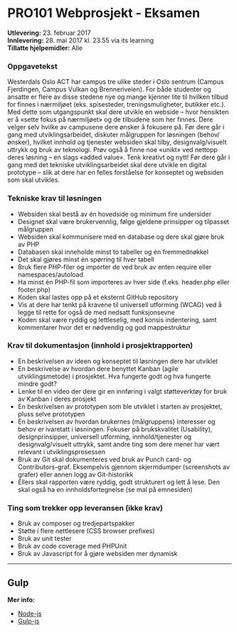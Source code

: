 # PRO101 Webprosjekt - Eksamen

__Utlevering:__ 23. februar 2017  
__Innlevering:__ 28. mai 2017 kl. 23.55 via its learning  
__Tillatte hjelpemidler:__ Alle  

### Oppgavetekst  
Westerdals Oslo ACT har campus tre ulike steder i Oslo sentrum (Campus Fjerdingen, Campus
Vulkan og Brenneriveien). For både studenter og ansatte er flere av disse stedene nye og mange
kjenner lite til hvilken tilbud for finnes i nærmiljøet (eks. spisesteder, treningsmuligheter, butikker
etc.). Med dette som utgangspunkt skal dere utvikle en webside – hvor hensikten er å «sette fokus
på nærmiljøet» og de tilbudene som her finnes. Dere velger selv hvilke av campusene dere ønsker
å fokusere på. Før dere går i gang med utviklingsarbeidet, diskuter målgruppen for løsningen
(behov/ønsker), hvilket innhold og tjenester websiden skal tilby, designvalg/visuelt uttrykk og bruk
av teknologi. Prøv også å finne noe «unikt» ved nettopp deres løsning – en slags «added value».
Tenk kreativt og nytt! Før dere går i gang med det tekniske utviklingsarbeidet skal dere utvikle en
digital prototype – slik at dere har en felles forståelse for konseptet og websiden som skal utvikles.

### Tekniske krav til løsningen
- Websiden skal bestå av én hovedside og minimum fire undersider
- Designet skal være brukervennlig, følge gjeldene prinsipper og tilpasset målgruppen
- Websiden skal kommunisere med en database og dere skal gjøre bruk av PHP
- Databasen skal inneholde minst to tabeller og én fremmednøkkel
- Det skal gjøres minst én spørring til hver tabell
- Bruk flere PHP-filer og importer de ved bruk av enten require eller namespaces/autoload
- Ha minst én PHP-fil som importeres av hver side (f.eks. header.php eller footer.php)
- Koden skal lastes opp på et eksternt GitHub repository
- Vis at dere har tenkt på kravene til universell utforming (WCAG) ved å legge til rette for også de med nedsatt funksjonsevne
- Koden skal være ryddig og lettleselig, med konsis indentering, samt kommentarer hvor det er nødvendig og god mappestruktur

### Krav til dokumentasjon (innhold i prosjektrapporten)
- En beskrivelsen av ideen og konseptet til løsningen dere har utviklet
- En beskrivelse av hvordan dere benyttet Kanban (agile utviklingsmetode) i prosjektet. Hva fungerte godt og hva fungerte mindre godt?
- Lenke til en video der dere gir en innføring i valgt støtteverktøy for bruk av Kanban i deres prosjekt
- En beskrivelsen av prototypen som ble utviklet i starten av prosjektet, pluss selve prototypen
- En beskrivelsen av hvordan brukernes (målgruppens) interesser og behov er ivaretatt i løsningen. Fokuser på brukskvalitet (Usability), designprinsipper, universell utforming, innhold/tjenester og designvalg/visuelt uttrykk, samt andre ting som dere mener har vært relevant i utviklingsprosessen
- Bruk av Git skal dokumenteres ved bruk av Punch card- og Contributors-graf. Eksempelvis gjennom skjermdumper (screenshots av grafer) eller annen logg av Git-historikk
- Ellers skal rapporten være ryddig, godt strukturert og lett å lese. Den skal også ha en innholdsfortegnelse (se mal på emnesiden)


### Ting som trekker opp leveransen (ikke krav)
- Bruk av composer og tredjepartspakker
- Støtte i flere nettlesere (CSS browser prefixes)
- Bruk av unit tester
- Bruk av code coverage med PHPUnit
- Bruk av Javascript for å gjøre websiden mer dynamisk

---

## Gulp

__Mer info:__
 - [Node-js](https://nodejs.org/en/ "Node-js Home Page")
 - [Gulp-js](http://gulpjs.com/ "Gulp-js Home Page")

